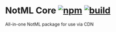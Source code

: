 # NotML Core [![npm][npmbadge]][npm] [![build][badge]][actions]

All-in-one NotML package for use via CDN

[npmbadge]: https://img.shields.io/npm/v/notml

[npm]: https://www.npmjs.com/package/notml

[badge]: https://github.com/nodutilus/notml/actions/workflows/main.yml/badge.svg

[actions]: https://github.com/nodutilus/notml/actions
